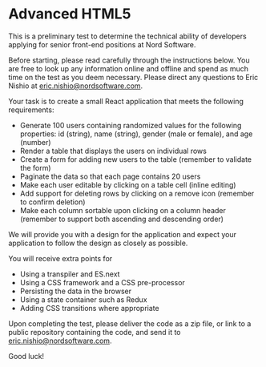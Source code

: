 # Advanced HTML5

This is a preliminary test to determine the technical ability of developers applying for senior front-end positions at Nord Software.

Before starting, please read carefully through the instructions below. You are free to look up any information online and offline and spend as much time on the test as you deem necessary. Please direct any questions to Eric Nishio at eric.nishio@nordsoftware.com.

Your task is to create a small React application that meets the following requirements:

- Generate 100 users containing randomized values for the following properties: id (string), name (string), gender (male or female), and age (number)
- Render a table that displays the users on individual rows
- Create a form for adding new users to the table (remember to validate the form)
- Paginate the data so that each page contains 20 users
- Make each user editable by clicking on a table cell (inline editing)
- Add support for deleting rows by clicking on a remove icon (remember to confirm deletion)
- Make each column sortable upon clicking on a column header (remember to support both ascending and descending order)

We will provide you with a design for the application and expect your application to follow the design as closely as possible.

You will receive extra points for

- Using a transpiler and ES.next
- Using a CSS framework and a CSS pre-processor
- Persisting the data in the browser
- Using a state container such as Redux
- Adding CSS transitions where appropriate

Upon completing the test, please deliver the code as a zip file, or link to a public repository containing the code, and send it to eric.nishio@nordsoftware.com.

Good luck!
